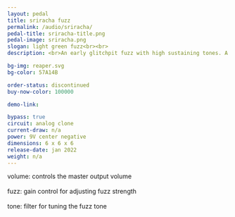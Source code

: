 ```yaml
---
layout: pedal
title: sriracha fuzz
permalink: /audio/sriracha/
pedal-title: sriracha-title.png
pedal-image: sriracha.png
slogan: light green fuzz<br><br>
description: <br>An early glitchpit fuzz with high sustaining tones. A light fuzz that it is very reminiscent of overdrive, the sriracha fuzz was a limited build of 5, and is a staple for early supporters.

bg-img: reaper.svg
bg-color: 57A14B

order-status: discontinued
buy-now-color: 100000

demo-link:

bypass: true
circuit: analog clone
current-draw: n/a
power: 9V center negative
dimensions: 6 x 6 x 6
release-date: jan 2022
weight: n/a
---
```


volume: controls the master output volume
<br>
<br>
fuzz: gain control for adjusting fuzz strength
<br>
<br>
tone: filter for tuning the fuzz tone
<br>
<br>
